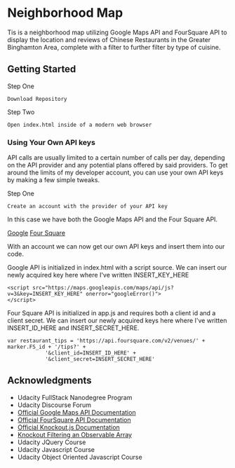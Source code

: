 # Neighborhood Map

Tis is a neighborhood map utilizing Google Maps API and FourSquare API to display the location and reviews of Chinese Restaurants in the Greater Binghamton Area, complete with a filter to further filter by type of cuisine.

## Getting Started

Step One
```
Download Repository
```

Step Two
```
Open index.html inside of a modern web browser
```
### Using Your Own API keys

API calls are usually limited to a certain number of calls per day, depending on the API provider and any potential plans offered by said providers. To get around the limits of my developer account, you can use your own API keys by making a few simple tweaks.

Step One
```
Create an account with the provider of your API key
```
In this case we have both the Google Maps API and the Four Square API.

[Google](https://console.cloud.google.com)
[Four Square](https://developer.foursquare.com/)

With an account we can now get our own API keys and insert them into our code.

Google API is initialized in index.html with a script source. We can insert our newly acquired key here where I've written INSERT_KEY_HERE
```
<script src="https://maps.googleapis.com/maps/api/js?v=3&key=INSERT_KEY_HERE" onerror="googleError()">
</script> 
```
Four Square API is initialized in app.js and requires both a client id and a client secret. We can insert our newly acquired keys here where I've written INSERT_ID_HERE and INSERT_SECRET_HERE.
```
var restaurant_tips = 'https://api.foursquare.com/v2/venues/' + marker.FS_id + '/tips?' +
            '&client_id=INSERT_ID_HERE' +
            '&client_secret=INSERT_SECRET_HERE'
```
## Acknowledgments

* Udacity FullStack Nanodegree Program
* Udacity Discourse Forum
* [Official Google Maps API Documentation](https://developers.google.com/maps/documentation/)
* [Official FourSquare API Documentation](https://developer.foursquare.com/docs)
* [Official Knockout.js Documentation](http://knockoutjs.com/)
* [Knockout Filtering an Observable Array](https://stackoverflow.com/questions/20857594/knockout-filtering-on-observable-array)
* Udacity JQuery Course
* Udacity Javascript Course
* Udacity Object Oriented Javascript Course

